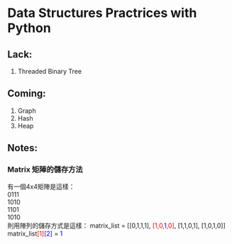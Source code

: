 # Data Structures Practrices with Python #

## Lack:  ##

1. Threaded Binary Tree

## Coming: ##

1. Graph
2. Hash
3. Heap

## Notes: ##

### Matrix 矩陣的儲存方法 ###

有一個4x4矩陣是這樣：<br>
0111<br>
1010<br>
1101<br>
1010<br>
則用陣列的儲存方式是這樣：
matrix_list = [[0,1,1,1], <font color="red">[1,0,<font color="blue">1</font>,0]</font>, [1,1,0,1], [1,0,1,0]]
matrix_list<font color="red">[1]</font><font color="blue">[2]</font> = <font color="blue">1</font>
